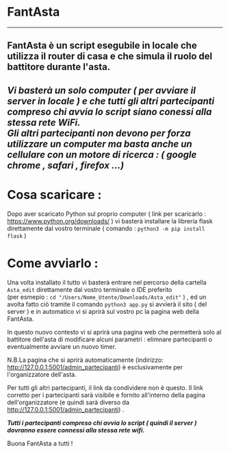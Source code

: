# FantAsta 
---
## FantAsta è un script esegubile in locale che utilizza il router di casa e che simula il ruolo del battitore durante l'asta. 

***Vi basterà un solo computer ( per avviare il server in locale ) e che tutti gli altri partecipanti compreso chi avvia lo script siano conessi alla stessa rete WiFi.  
Gli altri partecipanti non devono per forza utilizzare un computer ma basta anche un cellulare con un motore di ricerca : ( google chrome , safari , firefox ...)***
---
# Cosa scaricare :
Dopo aver scaricato Python sul proprio computer ( link per scaricarlo  : https://www.python.org/downloads/ ) vi basterà installare la libreria flask direttamente dal vostro terminale ( comando :  `python3 -m pip install flask` )
# Come avviarlo  :
Una volta installato il tutto vi basterà entrare nel  percorso della cartella `Asta_edit` direttamente dal  vostro terminale o IDE preferito  
(per esmepio : `cd "/Users/Nome_Utente/Downloads/Asta_edit"` ) , ed un avolta fatto ciò tramite il comando `python3 app.py` si avvierà il sito ( del server ) e in automatico vi si aprirà sul vostro pc la pagina web della FantAsta.

In  questo nuovo contesto vi si aprirà una pagina web che permetterà solo al battitore dell'asta di modificare alcuni parametri : elimnare partecipanti o eventualmente avviare un nuovo timer. 

N.B.La pagina che si aprirà automaticamente (indirizzo: http://127.0.0.1:5001/admin_partecipanti) è esclusivamente per l'organizzatore dell'asta.

Per tutti gli altri partecipanti, il link da condividere non è questo. Il link corretto per i partecipanti sarà visibile e fornito all'interno della pagina dell'organizzatore (e quindi sarà diverso da http://127.0.0.1:5001/admin_partecipanti) .

***Tutti i partecipanti compreso chi avvia lo script ( quindi il server ) dovranno essere connessi alla stessa rete wifi.***


Buona FantAsta a tutti !
